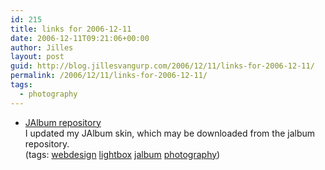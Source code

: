 ```yaml
---
id: 215
title: links for 2006-12-11
date: 2006-12-11T09:21:06+00:00
author: Jilles
layout: post
guid: http://blog.jillesvangurp.com/2006/12/11/links-for-2006-12-11/
permalink: /2006/12/11/links-for-2006-12-11/
tags:
  - photography
---
```

<ul class="delicious">
	<li>
		<div class="delicious-link"><a href="http://jrepository.engblom.org/default.asp?Action=viewskin&GUID=%7B4EE1887C-8EDC-48C4-98B0-6FB76D953873%7D">JAlbum repository</a></div>
		<div class="delicious-extended">I updated my JAlbum skin, which may be downloaded from the jalbum repository.</div>
		<div class="delicious-tags">(tags: <a href="http://del.icio.us/jillesvangurp/webdesign">webdesign</a> <a href="http://del.icio.us/jillesvangurp/lightbox">lightbox</a> <a href="http://del.icio.us/jillesvangurp/jalbum">jalbum</a> <a href="http://del.icio.us/jillesvangurp/photography">photography</a>)</div>
	</li>
</ul>

